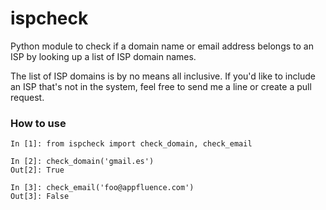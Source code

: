 # ispcheck
Python module to check if a domain name or email address belongs to an ISP by looking up a list of ISP domain names.

The list of ISP domains is by no means all inclusive. If you'd like to include an ISP that's not in the system, feel free to send me a line or create a pull request.

### How to use
```
In [1]: from ispcheck import check_domain, check_email

In [2]: check_domain('gmail.es')
Out[2]: True

In [3]: check_email('foo@appfluence.com')
Out[3]: False
```
